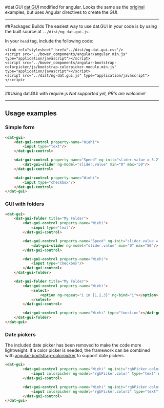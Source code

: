 #dat.GUI
[dat.GUI](https://github.com/dataarts/dat.gui) modified for angular. Looks the same as the [original](http://workshop.chromeexperiments.com/examples/gui) examples, but uses Angular directives to create the GUI.

----

##Packaged Builds
The easiest way to use dat.GUI in your code is by using the built source at `../dist/ng-dat.gui.js`.

In your `head` tag, include the following code:
```
<link rel="stylesheet" href="../dist/ng-dat.gui.css"/>
<script src="../bower_components/angular/angular.min.js" type="application/javascript"></script>
<script src="../bower_components/angular-bootstrap-colorpicker/js/bootstrap-colorpicker-module.min.js" type="application/javascript"></script>
<script src="../dist/ng-dat.gui.js" type="application/javascript"></script>
```

----

##Using dat.GUI with require.js
*Not supported yet, PR's are welcome!*

----

## Usage examples
### Simple form
```html
<dat-gui>
	<dat-gui-control property-name="Wiehi">
		<input type="text"/>
	</dat-gui-control>

	<dat-gui-control property-name="Speed" ng-init="slider.value = 5.2">
		<dat-gui-slider ng-model="slider.value" min="0" max="50"/>
	</dat-gui-control>

	<dat-gui-control property-name="Wiehi">
		<input type="checkbox"/>
	</dat-gui-control>
</dat-gui>
```

### GUI with folders
```html
<dat-gui>
	<dat-gui-folder title="My Folder">
		<dat-gui-control property-name="Wiehi">
    		<input type="text"/>
    	</dat-gui-control>

    	<dat-gui-control property-name="Speed" ng-init="slider.value = 5.2">
    		<dat-gui-slider ng-model="slider.value" min="0" max="50"/>
    	</dat-gui-control>

    	<dat-gui-control property-name="Wiehi">
    		<input type="checkbox"/>
    	</dat-gui-control>
	</dat-gui-folder>

	<dat-gui-folder title="My Folder">
		<dat-gui-control property-name="Wiehi">
    		<select>
    			<option ng-repeat="i in [1,2,3]" ng-bind="i"></option>
    		</select>
    	</dat-gui-control>

    	<dat-gui-control property-name="Wiehi" type="function"></dat-gui-control>
	</dat-gui-folder>
</dat-gui>
```

### Date pickers
The included date picker has been removed to make the code more lightweight.
If a color picker is needed, the framework can be combined with [angular-bootstrap-colorpicker](https://github.com/buberdds/angular-bootstrap-colorpicker) to support date pickers.

```html
<dat-gui>
		<dat-gui-control property-name="Wiehi" ng-init="rgbPicker.color = '#ff0000'" >
			<input colorpicker ng-model="rgbPicker.color" type="text" ng-style="{ 'background': rgbPicker.color }">
		</dat-gui-control>

		<dat-gui-control property-name="Wiehi" ng-init="rgbPicker.color2 = '#ff0000'" >
			<input colorpicker ng-model="rgbPicker.color2" type="text" ng-style="{ 'background': rgbPicker.color2}">
		</dat-gui-control>
</dat-gui>
```